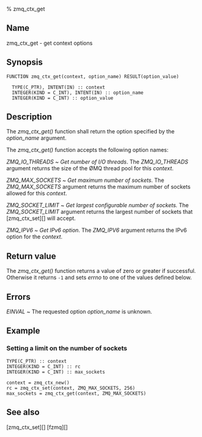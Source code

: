 % zmq_ctx_get


Name
----

zmq_ctx_get - get context options


Synopsis
--------

~~~{.synopsis}
FUNCTION zmq_ctx_get(context, option_name) RESULT(option_value)

  TYPE(C_PTR), INTENT(IN) :: context
  INTEGER(KIND = C_INT), INTENT(IN) :: option_name
  INTEGER(KIND = C_INT) :: option_value
~~~


Description
-----------

The *zmq_ctx_get()* function shall return the option specified by the
_option_name_ argument.

The *zmq_ctx_get()* function accepts the following option names:

*ZMQ_IO_THREADS*
  ~ *Get number of I/O threads*.  The *ZMQ_IO_THREADS* argument returns the
    size of the ØMQ thread pool for this _context_.

*ZMQ_MAX_SOCKETS*
  ~ *Get maximum number of sockets*.  The *ZMQ_MAX_SOCKETS* argument returns
    the maximum number of sockets allowed for this _context_.

*ZMQ_SOCKET_LIMIT*
  ~ *Get largest configurable number of sockets.*  The *ZMQ_SOCKET_LIMIT*
    argument returns the largest number of sockets that [zmq_ctx_set][] will
    accept.

*ZMQ_IPV6*
  ~ *Get IPv6 option*.  The *ZMQ_IPV6* argument returns the IPv6 option for
    the _context_.


Return value
------------

The *zmq_ctx_get()* function returns a value of zero or greater if successful.
Otherwise it returns `-1` and sets _errno_ to one of the values defined
below.


Errors
------

*EINVAL*
  ~ The requested option _option_name_ is unknown.


Example
-------

### Setting a limit on the number of sockets

~~~{.example}
TYPE(C_PTR) :: context
INTEGER(KIND = C_INT) :: rc
INTEGER(KIND = C_INT) :: max_sockets

context = zmq_ctx_new()
rc = zmq_ctx_set(context, ZMQ_MAX_SOCKETS, 256)
max_sockets = zmq_ctx_get(context, ZMQ_MAX_SOCKETS)
~~~


See also
--------

[zmq_ctx_set][]
[fzmq][]

